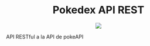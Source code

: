 <h1 align="center"> Pokedex API REST </h1>

<p align="center">
  <img src ="https://avatars.githubusercontent.com/u/19692032?s=280&v=4"></img>
</p>
<p>API RESTful a la API de pokeAPI</p>


<!-- 
<h2>Funcionalidades</h2>
<h4></h4>
<ul>
  <li></li>
 -->
 
<!--  </ul>

<h2>Herramientas usadas</h2>
<ul>
    <li></li>
    
</ul> 
  -->

